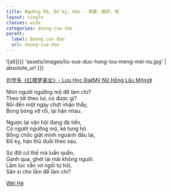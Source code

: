 ```yaml
---
title: Ngưỡng Mộ, Đố kỵ, Hận - 羡慕、嫉妒、很
layout: single
classes: wide
categories: duong-cua-dao
parent:
  label: Đường của đạo
  url: duong-cua-dao
---
```


![alt]({{ 'assets/images/liu-xue-duo-hong-lou-meng-mei-nu.jpg' | absolute_url }})
> <cite>
  <a href="https://www.inkdancechinesepaintings.com/chinese-artists/liu-xue-duo_1.html" target="_blank">
  刘学多《红楼梦美女》- Lưu Học Đa《Mỹ Nữ Hồng Lâu Mộng》 
  </a>
</cite>

Nhìn người ngưỡng mộ để làm chi?\
Theo tới theo lui, có được gì?\
Rồi đến một ngày chợt nhận thấy,\
Bong bóng vỡ rồi, lại hận nhau.

Ngược lại vận hội đang đà tiến,\
Có người ngưỡng mộ, kẻ tung hô.\
Bỗng chốc giật mình ngoảnh đầu lại,\
Đố kỵ, hận thù đuổi theo sau.

Sự đời cứ thế mà luẩn quẩn,\
Ganh qua, ghét lại mãi không nguôi.\
Lắm lúc vẩn vơ ngồi tự hỏi,\
Sân si cho lắm để làm chi?

> <cite>
<a target="_blank" href="https://wei-he.xyz">Wéi Hé</a>
</cite>